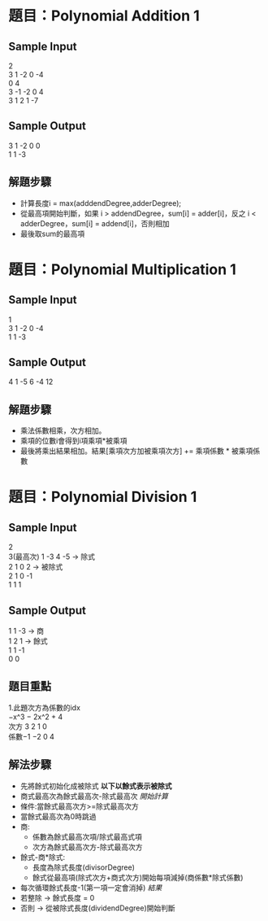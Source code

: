 # 題目：Polynomial Addition 1

## Sample Input
2  
3 1 -2 0 -4  
0 4  
3 -1 -2 0 4  
3 1 2 1 -7  
## Sample Output
3 1 -2 0 0  
1 1 -3  

## 解題步驟
- 計算長度i = max(adddendDegree,adderDegree);
- 從最高項開始判斷，如果 i > addendDegree，sum[i] = adder[i]，反之 i < adderDegree，sum[i] = addend[i]，否則相加
- 最後取sum的最高項

# 題目：Polynomial Multiplication 1

## Sample Input
1  
3 1 -2 0 -4  
1 1 -3  
## Sample Output
4 1 -5 6 -4 12  

## 解題步驟
- 乘法係數相乘，次方相加。
- 乘項的位數i會得到i項乘項*被乘項
- 最後將乘出結果相加。結果[乘項次方加被乘項次方] += 乘項係數 * 被乘項係數


# 題目：Polynomial Division 1

## Sample Input
2  
3(最高次) 1 -3 4 -5 -> 除式  
2 1 0 2 -> 被除式  
2 1 0 -1  
1 1 1  
## Sample Output
1 1 -3 -> 商  
1 2 1 -> 餘式  
1 1 -1  
0 0  

## 題目重點
1.此題次方為係數的idx  
−x^3 − 2x^2 + 4  
次方 3  2 1 0  
係數−1 −2 0 4  

## 解法步驟
- 先將餘式初始化成被除式
**以下以餘式表示被除式**
- 商式最高次為餘式最高次-除式最高次
*開始計算*
- 條件:當餘式最高次方>=除式最高次方
- 當餘式最高次為0時跳過
- 商:
  - 係數為餘式最高次項/除式最高式項
  - 次方為餘式最高次方-除式最高次方
- 餘式-商*除式:
  - 長度為除式長度(divisorDegree)
  - 餘式從最高項(除式次方+商式次方)開始每項減掉(商係數*除式係數)
- 每次循環餘式長度-1(第一項一定會消掉)
*結果*
- 若整除 -> 餘式長度 = 0
- 否則 -> 從被除式長度(dividendDegree)開始判斷



